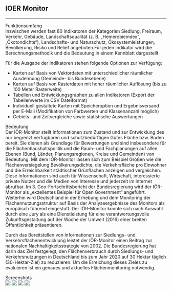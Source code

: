## IOER Monitor

---

<div class="container-center p-5">
<div class="mt-3 font-bold">Funktionsumfang</div>
Inzwischen werden fast 80 Indikatoren der Kategorien Siedlung, Freiraum, Verkehr, Gebäude, Landschaftsqualität 
(z. B. „Hemerobieindex“, „Ökotondichte“), Landschafts- und Naturschutz, Ökosystemleistungen, Bevölkerung, Risiko und Relief 
angeboten.Für jeden Indikator wird die Berechnungsmethodik und die Bedeutung in einem Kennblatt dargestellt.

<p class="pt-5">Für die Ausgabe der Indikatoren stehen folgende Optionen zur Verfügung:</p>
<ul class="list-disc">
<li>Karten auf Basis von Vektordaten mit unterschiedlicher räumlicher Ausdehnung (Gemeinde- bis Bundesebene)</li>
<li>Karten auf Basis von Rasterdaten mit hoher räumlicher Auflösung (bis zu 100 Meter Rasterweite)</li>
<li>Tabellen und Entwicklungsgraphen zu allen Indikatoren (Export der Tabellenwerte im CSV Dateiformat)</li>
<li>Individuell gestaltete Karten mit Speicheroption und Ergebnisversand per E-Mail (Modifikation von Farbwerten und Klassenanzahl möglich)</li>
<li>Gebiets- und Zeitvergleiche sowie statistische Auswertungen</li>
</ul>

<div class="mt-3 font-bold">Bedeutung</div>
Der IÖR-Monitor stellt Informationen zum Zustand und zur Entwicklung des nur begrenzt verfügbaren und schutzbedürftigen 
Gutes Fläche bzw. Boden bereit. Sie dienen als Grundlage für Bewertungen und sind insbesondere für die 
Flächenhaushaltspolitik und die Raum- und Fachplanungen auf allen Ebenen 
(Bund, Länder, Planungsregionen, Kreise und Gemeinden) von Bedeutung. 
Mit dem IÖR-Monitor lassen sich zum Beispiel Größen wie die Flächenversiegelung Bevölkerungsdichte, 
die Verkehrsfläche pro Einwohner und die Erreichbarkeit städtischer Grünflächen anzeigen und vergleichen. 
Diese Informationen sind auch für Wissenschaft, Wirtschaft, interessierte private Nutzer und die Medien von Interesse 
und jederzeit im Internet abrufbar. Im 3. Geo-Fortschrittsbericht der Bundesregierung wird der IÖR-Monitor als 
„exzellentes Beispiel für Open Government“ angeführt. Weiterhin wird Deutschland in der Erhebung und dem 
Monitoring der Flächennutzungsstruktur auf Basis der Analyseergebnisse des Monitors als europäisch führend eingestuft. 
Der IÖR-Monitor konnte sich nach Auswahl durch eine Jury als eine Dienstleistung für eine verantwortungsvolle 
Zukunftsgestaltung auf der Woche der Umwelt (2016) einer breiten Öffentlichkeit präsentieren.

Durch das Bereitstellen von Informationen zur Siedlungs- und Verkehrsflächenentwicklung leistet der
IÖR-Monitor einen Beitrag zur nationalen Nachhaltigkeitsstrategie von 2002.
Die Bundesregierung hat darin das Ziel festgelegt, den Flächenverbrauch
durch Siedlungs- und Verkehrsnutzungen in Deutschland bis zum Jahr 2020 auf 30 Hektar
täglich (30-Hektar-Ziel) zu reduzieren. Um die Erreichung dieses Zieles zu evaluieren ist ein
genaues und aktuelles Flächenmonitoring notwendig.

<div class="mt-3 font-bold">Screenshots</div>
<div class="grid grid-col-2 max-md:grid-flow-col grid-flow-row gap-4">
    <img class="rounded" src="/img/monitor/responsive.jpeg" />
    <img class="rounded" src="/img/monitor/raster_slider.jpg" />
    <img class="rounded" src="/img/monitor/gebiete.jpg" />
    <img class="rounded" src="/img/monitor/S12RG_gem.jpg" />
</div>
</div>

